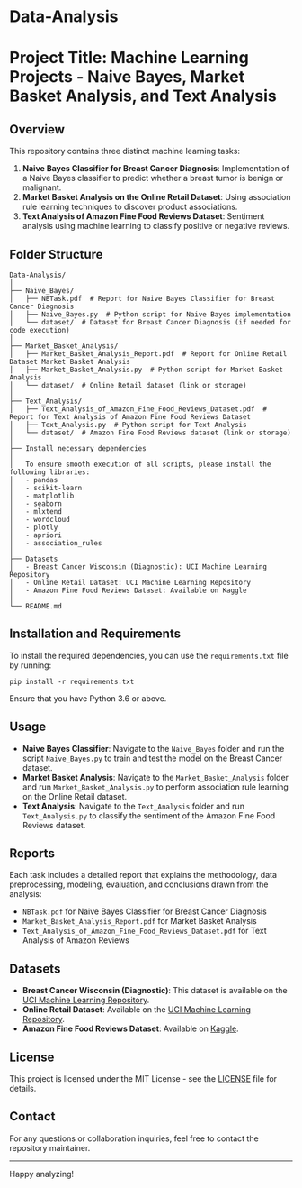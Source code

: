 # Data-Analysis

# Project Title: Machine Learning Projects - Naive Bayes, Market Basket Analysis, and Text Analysis

## Overview

This repository contains three distinct machine learning tasks:

1. **Naive Bayes Classifier for Breast Cancer Diagnosis**: Implementation of a Naive Bayes classifier to predict whether a breast tumor is benign or malignant.
2. **Market Basket Analysis on the Online Retail Dataset**: Using association rule learning techniques to discover product associations.
3. **Text Analysis of Amazon Fine Food Reviews Dataset**: Sentiment analysis using machine learning to classify positive or negative reviews.


## Folder Structure

```
Data-Analysis/       
│
├── Naive_Bayes/       
│   ├── NBTask.pdf  # Report for Naive Bayes Classifier for Breast Cancer Diagnosis       
│   ├── Naive_Bayes.py  # Python script for Naive Bayes implementation       
│   └── dataset/  # Dataset for Breast Cancer Diagnosis (if needed for code execution)       
│
├── Market_Basket_Analysis/       
│   ├── Market_Basket_Analysis_Report.pdf  # Report for Online Retail Dataset Market Basket Analysis       
│   ├── Market_Basket_Analysis.py  # Python script for Market Basket Analysis       
│   └── dataset/  # Online Retail dataset (link or storage)       
│       
├── Text_Analysis/       
│   ├── Text_Analysis_of_Amazon_Fine_Food_Reviews_Dataset.pdf  # Report for Text Analysis of Amazon Fine Food Reviews Dataset       
│   ├── Text_Analysis.py  # Python script for Text Analysis       
│   └── dataset/  # Amazon Fine Food Reviews dataset (link or storage)       
│       
├── Install necessary dependencies  
│   
│   To ensure smooth execution of all scripts, please install the following libraries:
│   - pandas
│   - scikit-learn
│   - matplotlib
│   - seaborn
│   - mlxtend
│   - wordcloud
│   - plotly
│   - apriori
│   - association_rules
│       
├── Datasets
│   - Breast Cancer Wisconsin (Diagnostic): UCI Machine Learning Repository
│   - Online Retail Dataset: UCI Machine Learning Repository
│   - Amazon Fine Food Reviews Dataset: Available on Kaggle
│       
└── README.md
```

## Installation and Requirements

To install the required dependencies, you can use the `requirements.txt` file by running:

```
pip install -r requirements.txt
```

Ensure that you have Python 3.6 or above.

## Usage

- **Naive Bayes Classifier**: Navigate to the `Naive_Bayes` folder and run the script `Naive_Bayes.py` to train and test the model on the Breast Cancer dataset.
- **Market Basket Analysis**: Navigate to the `Market_Basket_Analysis` folder and run `Market_Basket_Analysis.py` to perform association rule learning on the Online Retail dataset.
- **Text Analysis**: Navigate to the `Text_Analysis` folder and run `Text_Analysis.py` to classify the sentiment of the Amazon Fine Food Reviews dataset.

## Reports

Each task includes a detailed report that explains the methodology, data preprocessing, modeling, evaluation, and conclusions drawn from the analysis:

- `NBTask.pdf` for Naive Bayes Classifier for Breast Cancer Diagnosis
- `Market_Basket_Analysis_Report.pdf` for Market Basket Analysis
- `Text_Analysis_of_Amazon_Fine_Food_Reviews_Dataset.pdf` for Text Analysis of Amazon Reviews

## Datasets

- **Breast Cancer Wisconsin (Diagnostic)**: This dataset is available on the [UCI Machine Learning Repository](https://archive.ics.uci.edu/ml/datasets/Breast+Cancer+Wisconsin+(Diagnostic)).
- **Online Retail Dataset**: Available on the [UCI Machine Learning Repository](https://archive.ics.uci.edu/ml/datasets/online+retail).
- **Amazon Fine Food Reviews Dataset**: Available on [Kaggle](https://www.kaggle.com/snap/amazon-fine-food-reviews).

## License

This project is licensed under the MIT License - see the [LICENSE](LICENSE) file for details.

## Contact

For any questions or collaboration inquiries, feel free to contact the repository maintainer.

---

Happy analyzing!

